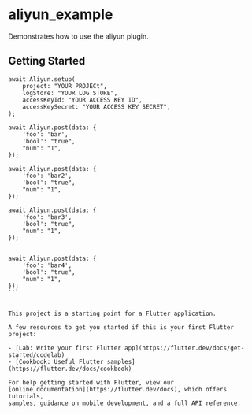 # aliyun_example

Demonstrates how to use the aliyun plugin.

## Getting Started

````
await Aliyun.setup(
    project: "YOUR PROJECt",
    logStore: "YOUR LOG STORE",
    accessKeyId: "YOUR ACCESS KEY ID",
    accessKeySecret: "YOUR ACCESS KEY SECRET",
);

await Aliyun.post(data: {
    'foo': 'bar',
    'bool': "true",
    "num": "1",
});

await Aliyun.post(data: {
    'foo': 'bar2',
    'bool': "true",
    "num": "1",
});

await Aliyun.post(data: {
    'foo': 'bar3',
    'bool': "true",
    "num": "1",
});


await Aliyun.post(data: {
    'foo': 'bar4',
    'bool': "true",
    "num": "1",
});
```


This project is a starting point for a Flutter application.

A few resources to get you started if this is your first Flutter project:

- [Lab: Write your first Flutter app](https://flutter.dev/docs/get-started/codelab)
- [Cookbook: Useful Flutter samples](https://flutter.dev/docs/cookbook)

For help getting started with Flutter, view our
[online documentation](https://flutter.dev/docs), which offers tutorials,
samples, guidance on mobile development, and a full API reference.
````
